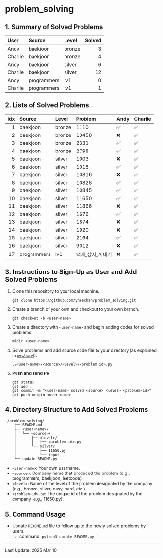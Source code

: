 # problem_solving

## 1. Summary of Solved Problems
<!-- START_TABLE_SUMMARY -->
| User    | Source      | Level   |   Solved |
|:--------|:------------|:--------|---------:|
| Andy    | baekjoon    | bronze  |        3 |
| Charlie | baekjoon    | bronze  |        4 |
| Andy    | baekjoon    | silver  |        6 |
| Charlie | baekjoon    | silver  |       12 |
| Andy    | programmers | lv1     |        0 |
| Charlie | programmers | lv1     |        1 |
<!-- END_TABLE_SUMMARY -->

## 2. Lists of Solved Problems
<!-- START_TABLE_LIST -->
|   Idx | Source      | Level   | Problem          | Andy   | Charlie   |
|------:|:------------|:--------|:-----------------|:-------|:----------|
|     1 | baekjoon    | bronze  | 1110             | ✅     | ✅        |
|     2 | baekjoon    | bronze  | 13458            | ❌     | ✅        |
|     3 | baekjoon    | bronze  | 2331             | ✅     | ✅        |
|     4 | baekjoon    | bronze  | 2798             | ✅     | ✅        |
|     5 | baekjoon    | silver  | 1003             | ❌     | ✅        |
|     6 | baekjoon    | silver  | 1018             | ✅     | ✅        |
|     7 | baekjoon    | silver  | 10816            | ❌     | ✅        |
|     8 | baekjoon    | silver  | 10828            | ✅     | ✅        |
|     9 | baekjoon    | silver  | 10845            | ✅     | ✅        |
|    10 | baekjoon    | silver  | 11650            | ✅     | ✅        |
|    11 | baekjoon    | silver  | 11866            | ❌     | ✅        |
|    12 | baekjoon    | silver  | 1676             | ✅     | ✅        |
|    13 | baekjoon    | silver  | 1874             | ❌     | ✅        |
|    14 | baekjoon    | silver  | 1920             | ❌     | ✅        |
|    15 | baekjoon    | silver  | 2164             | ✅     | ✅        |
|    16 | baekjoon    | silver  | 9012             | ❌     | ✅        |
|    17 | programmers | lv1     | 택배_상자_꺼내기 | ❌     | ✅        |
<!-- END_TABLE_LIST -->

## 3. Instructions to Sign-Up as User and Add Solved Problems
1. Clone this repository to your local machine.
    ```
    git clone https://github.com/yheechan/problem_solving.git
    ```
2. Create a branch of your own and checkout to your own branch.
    ```
    git checkout -b <user-name>
    ```
3. Create a directory with ``<user-name>`` and begin adding codes for solved problems.
    ```
    mkdir <user-name>
    ```
4. Solve problems and add source code file to your directory (as explained in [section4](#4-directory-structure-to-add-solved-problems)).
    ```
    ./<user-name>/<source>/<level>/<problem-id>.py
    ```
5. **Push and send PR**
    ```
    git status
    git add .
    git commit -m "<user-name> solved <source> <level> <problem-id>"
    git push origin <user-name>
    ```

## 4. Directory Structure to Add Solved Problems
```
./problem_solving/
    ├── README.md
    ├── <user-name>/
    │   └── <source>/
    │       ├── <level>/
    │       │   ├── <problem-id>.py
    │       └── silver/
    │           ├── 11650.py
    │           └── input
    └── update-README.py
```
* ``<user-name>``: Your own username.
* ``<source>``: Company name that produced the problem (e.g., programmers, baekjoon, leetcode).
* ``<level>``: Name of the level of the problem designated by the company (e.g., bronze, silver, easy, hard, etc.)
* ``<problem-id>.py``: The unique id of the problem designated by the company (e.g., 11650.py).


## 5. Command Usage
* Update ``README.md`` file to follow up to the newly solved problems by users.
  * command: ``python3 update-README.py``

---

<!-- START_LAST_UPDATED -->
Last Update: 2025 Mar 10
<!-- END_LAST_UPDATED -->
